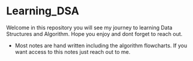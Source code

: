 # Learning_DSA
Welcome in this repository you will see my journey to learning Data Structures and Algorithm. Hope you enjoy and dont forget to reach out. 

- Most notes are hand written including the algorithm flowcharts. If you want access to this notes just reach out to me.
